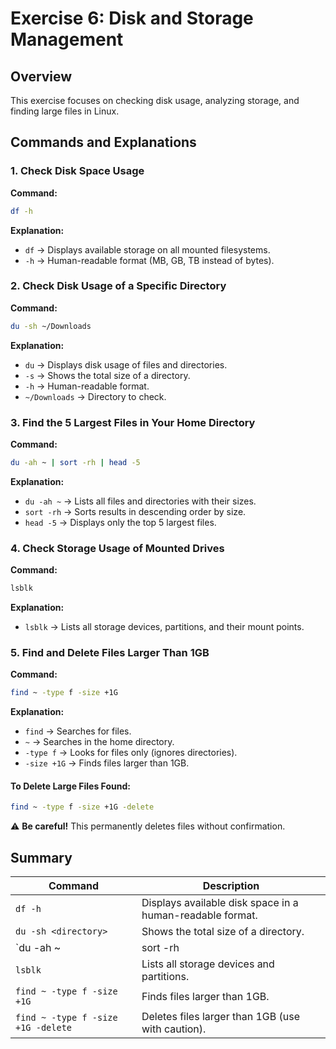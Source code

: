 # Exercise 6: Disk and Storage Management

## Overview
This exercise focuses on checking disk usage, analyzing storage, and finding large files in Linux.

## Commands and Explanations

### 1. Check Disk Space Usage
**Command:**
```bash
df -h
```
**Explanation:**
- `df` → Displays available storage on all mounted filesystems.
- `-h` → Human-readable format (MB, GB, TB instead of bytes).

### 2. Check Disk Usage of a Specific Directory
**Command:**
```bash
du -sh ~/Downloads
```
**Explanation:**
- `du` → Displays disk usage of files and directories.
- `-s` → Shows the total size of a directory.
- `-h` → Human-readable format.
- `~/Downloads` → Directory to check.

### 3. Find the 5 Largest Files in Your Home Directory
**Command:**
```bash
du -ah ~ | sort -rh | head -5
```
**Explanation:**
- `du -ah ~` → Lists all files and directories with their sizes.
- `sort -rh` → Sorts results in descending order by size.
- `head -5` → Displays only the top 5 largest files.

### 4. Check Storage Usage of Mounted Drives
**Command:**
```bash
lsblk
```
**Explanation:**
- `lsblk` → Lists all storage devices, partitions, and their mount points.

### 5. Find and Delete Files Larger Than 1GB
**Command:**
```bash
find ~ -type f -size +1G
```
**Explanation:**
- `find` → Searches for files.
- `~` → Searches in the home directory.
- `-type f` → Looks for files only (ignores directories).
- `-size +1G` → Finds files larger than 1GB.

#### To Delete Large Files Found:
```bash
find ~ -type f -size +1G -delete
```
⚠ **Be careful!** This permanently deletes files without confirmation.

## Summary
| Command | Description |
|---------|------------|
| `df -h` | Displays available disk space in a human-readable format. |
| `du -sh <directory>` | Shows the total size of a directory. |
| `du -ah ~ | sort -rh | head -5` | Finds the top 5 largest files in your home directory. |
| `lsblk` | Lists all storage devices and partitions. |
| `find ~ -type f -size +1G` | Finds files larger than 1GB. |
| `find ~ -type f -size +1G -delete` | Deletes files larger than 1GB (use with caution). |

